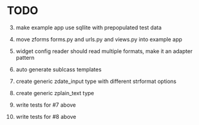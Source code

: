 
TODO
==========

3. make example app use sqllite with prepopulated test data

4. move zforms forms.py and urls.py and views.py into example app

5. widget config reader should read multiple formats, make it an adapter pattern

6. auto generate sublcass templates

7. create generic zdate_input type with different strformat options

8. create generic zplain_text type

9. write tests for #7 above

10. write tests for #8 above


